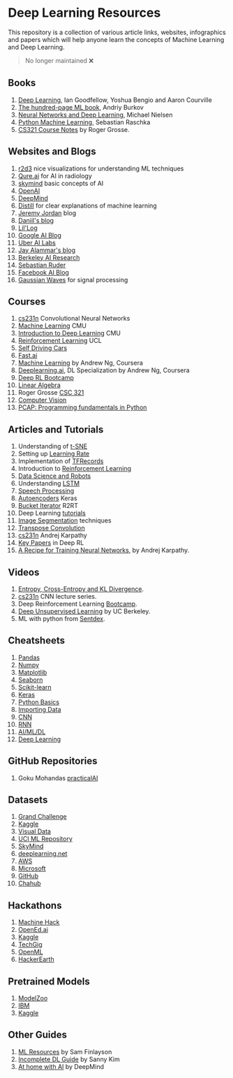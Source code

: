 # Deep Learning Resources
This repository is a collection of various article links, websites, infographics and papers which will help anyone learn the concepts of Machine Learning and Deep Learning.

> No longer maintained ❌

## Books
1. [Deep Learning](https://www.deeplearningbook.org), Ian Goodfellow, Yoshua Bengio and Aaron Courville
2. [The hundred-page ML book](http://themlbook.com/wiki/doku.php), Andriy Burkov
3. [Neural Networks and Deep Learning](http://neuralnetworksanddeeplearning.com), Michael Nielsen
4. [Python Machine Learning](http://books.tarsoit.com/Python%20Machine%20Learning.pdf), Sebastian Raschka
5. [CS321 Course Notes](https://sgfin.github.io/files/notes/CS321_Grosse_Lecture_Notes.pdf) by Roger Grosse.

## Websites and Blogs
1. [r2d3](http://www.r2d3.us) nice visualizations for understanding ML techniques
2. [Qure.ai](http://blog.qure.ai/) for AI in radiology
3. [skymind](https://skymind.ai/wiki/) basic concepts of AI
4. [OpenAI](https://openai.com)
5. [DeepMind](https://deepmind.com)
6. [Distill](https://distill.pub) for clear explanations of machine learning
7. [Jeremy Jordan](https://www.jeremyjordan.me) blog
8. [Daniil's blog](http://warmspringwinds.github.io)
9. [Lil'Log](https://lilianweng.github.io/lil-log/)
10. [Google AI Blog](https://ai.googleblog.com)
11. [Uber AI Labs](https://eng.uber.com/tag/uber-ai-labs/)
12. [Jay Alammar's blog](http://jalammar.github.io/)
13. [Berkeley AI Research](https://bair.berkeley.edu/blog/)
14. [Sebastian Ruder](http://ruder.io/)
15. [Facebook AI Blog](https://ai.facebook.com)
16. [Gaussian Waves](https://www.gaussianwaves.com) for signal processing

## Courses
1. [cs231n](https://cs231n.github.io) Convolutional Neural Networks
2. [Machine Learning](http://www.cs.cmu.edu/~ninamf/courses/601sp15/lectures.shtml) CMU
3. [Introduction to Deep Learning](http://deeplearning.cs.cmu.edu) CMU
4. [Reinforcement Learning](http://www0.cs.ucl.ac.uk/staff/d.silver/web/Teaching.html) UCL
5. [Self Driving Cars](https://selfdrivingcars.mit.edu)
6. [Fast.ai](http://www.fast.ai)
7. [Machine Learning](https://www.coursera.org/learn/machine-learning) by Andrew Ng, Coursera
8. [Deeplearning.ai](https://www.coursera.org/specializations/deep-learning), DL Specialization by Andrew Ng, Coursera
9. [Deep RL Bootcamp](https://sites.google.com/view/deep-rl-bootcamp/lectures)
10. [Linear Algebra](https://github.com/fastai/numerical-linear-algebra/blob/master/README.md)
11. Roger Grosse [CSC 321](http://www.cs.toronto.edu/~rgrosse/courses/csc321_2018/)
12. [Computer Vision](https://pjreddie.com/courses/computer-vision/)
13. [PCAP: Programming fundamentals in Python](https://edu.openedg.org/)

## Articles and Tutorials
1. Understanding of [t-SNE](https://lvdmaaten.github.io/tsne/)
2. Setting up [Learning Rate](https://www.jeremyjordan.me/nn-learning-rate/)
3. Implementation of [TFRecords](http://warmspringwinds.github.io/tensorflow/tf-slim/2016/12/21/tfrecords-guide/)
4. Introduction to [Reinforcement Learning](https://rubenfiszel.github.io/posts/rl4j/2016-08-24-Reinforcement-Learning-and-DQN.html)
5. [Data Science and Robots](https://brohrer.github.io/blog.html)
6. Understanding [LSTM](http://colah.github.io/posts/2015-08-Understanding-LSTMs/)
7. [Speech Processing](https://haythamfayek.com/2016/04/21/speech-processing-for-machine-learning.html)
8. [Autoencoders](https://blog.keras.io/building-autoencoders-in-keras.html) Keras
9. [Bucket Iterator](https://r2rt.com/recurrent-neural-networks-in-tensorflow-iii-variable-length-sequences.html) R2RT
10. Deep Learning [tutorials](http://ufldl.stanford.edu/tutorial/)
11. [Image Segmentation](https://www.jeremyjordan.me/semantic-segmentation/) techniques
12. [Transpose Convolution](https://datascience.stackexchange.com/a/20176)
13. [cs231n](http://cs231n.github.io/convolutional-networks/) Andrej Karpathy
14. [Key Papers](https://spinningup.openai.com/en/latest/spinningup/keypapers.html) in Deep RL
15. [A Recipe for Training Neural Networks](https://karpathy.github.io/2019/04/25/recipe/), by Andrej Karpathy.

## Videos
1. [Entropy, Cross-Entropy and KL Divergence](https://www.youtube.com/watch?v=ErfnhcEV1O8).
2. [cs231n](https://www.youtube.com/playlist?list=PL3FW7Lu3i5JvHM8ljYj-zLfQRF3EO8sYv) CNN lecture series.
3. Deep Reinforcement Learning [Bootcamp](https://www.youtube.com/channel/UCTgM-VlXKuylPrZ_YGAJHOw/videos).
4. [Deep Unsupervised Learning](https://www.youtube.com/channel/UCf4SX8kAZM_oGcZjMREsU9w/videos) by UC Berkeley.
5. ML with python from [Sentdex](https://www.youtube.com/playlist?list=PLQVvvaa0QuDfKTOs3Keq_kaG2P55YRn5v).

## Cheatsheets
1. [Pandas](https://github.com/amanbasu/beginners-guide-to-ml/blob/master/9f0f2ae1-8bd8-4302-a67b-e17f3059d9e8.pdf)
2. [Numpy](https://github.com/amanbasu/beginners-guide-to-ml/blob/master/e9f83f72-a81b-42c7-af44-4e35b48b20b7.pdf)
3. [Matplotlib](https://github.com/amanbasu/beginners-guide-to-ml/blob/master/28b8210c-60cc-4f13-b0b4-5b4f2ad4790b.pdf)
4. [Seaborn](https://github.com/amanbasu/beginners-guide-to-ml/blob/master/f9f06e72-519a-4722-9912-b5de742dbac4.pdf)
5. [Scikit-learn](https://github.com/amanbasu/beginners-guide-to-ml/blob/master/5433fa18-9f43-44cc-b228-74672efcd116.pdf)
6. [Keras](https://github.com/amanbasu/beginners-guide-to-ml/blob/master/94fc681d-5422-40cb-a129-2218e9522f17.pdf)
7. [Python Basics](https://github.com/amanbasu/beginners-guide-to-ml/blob/master/e30fbcd9-f595-4a9f-803d-05ca5bf84612.pdf)
8. [Importing Data](https://github.com/amanbasu/beginners-guide-to-ml/blob/master/50d31142-3de0-4159-89b9-18b718a728ef.pdf)
9. [CNN](https://stanford.edu/~shervine/teaching/cs-230/cheatsheet-convolutional-neural-networks)
10. [RNN](https://stanford.edu/~shervine/teaching/cs-230/cheatsheet-recurrent-neural-networks)
11. [AI/ML/DL](https://stanford.edu/~shervine/teaching/)
12. [Deep Learning](https://github.com/amanbasu/beginners-guide-to-ml/blob/master/Deep%20Learning%20notes.pdf)

## GitHub Repositories
1. Goku Mohandas [practicalAI](https://github.com/GokuMohandas/practicalAI)

## Datasets
1. [Grand Challenge](https://grand-challenge.org/challenges/)
2. [Kaggle](https://www.kaggle.com/datasets)
3. [Visual Data](https://www.visualdata.io)
4. [UCI ML Repository](https://archive.ics.uci.edu/ml/datasets/Musk+(Version+2))
5. [SkyMind](https://skymind.ai/wiki/open-datasets)
6. [deeplearning.net](http://deeplearning.net/datasets/)
7. [AWS](https://registry.opendata.aws)
8. [Microsoft](https://msropendata.com)
9. [GitHub](https://github.com/awesomedata/awesome-public-datasets)
10. [Chahub](https://chahub.org)

## Hackathons
1. [Machine Hack](https://www.machinehack.com/all-courses/)
2. [OpenEd.ai](http://opened.ai/index.html)
3. [Kaggle](https://www.kaggle.com/competitions)
4. [TechGig](https://www.techgig.com/hackathon/ml_hackathon)
5. [OpenML](https://www.openml.org/home)
6. [HackerEarth](https://www.hackerearth.com/challenges/)

## Pretrained Models
1. [ModelZoo](https://modelzoo.co)
2. [IBM](https://developer.ibm.com/exchanges/models/all/category/artificial-intelligence/)
3. [Kaggle](https://www.kaggle.com/c/intel-mobileodt-cervical-cancer-screening/discussion/30134)

## Other Guides
1. [ML Resources](https://sgfin.github.io/learning-resources/) by Sam Finlayson
2. [Incomplete DL Guide](https://github.com/sannykim/deep-learning-guide) by Sanny Kim
3. [At home with AI](https://storage.googleapis.com/deepmind-media/research/New_AtHomeWithAI%20resources.pdf) by DeepMind

